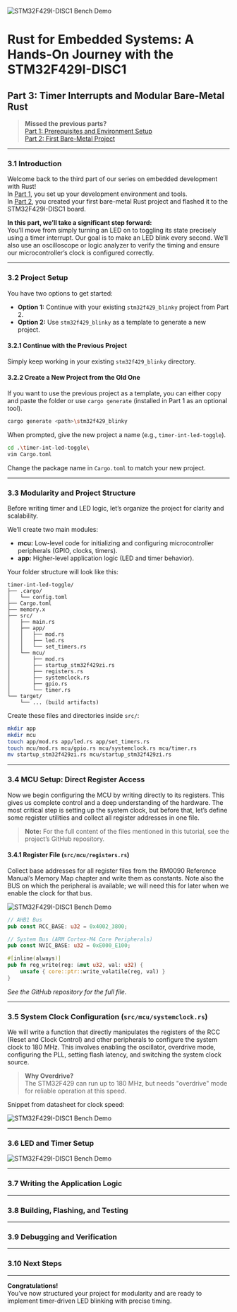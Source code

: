 ![STM32F429I-DISC1 Bench Demo](./images/intro_part3.png)

# Rust for Embedded Systems: A Hands-On Journey with the STM32F429I-DISC1

## Part 3: Timer Interrupts and Modular Bare-Metal Rust

> **Missed the previous parts?**  
> [Part 1: Prerequisites and Environment Setup](./part_01.md)  
> [Part 2: First Bare-Metal Project](./part_02.md)

---

### 3.1 Introduction

Welcome back to the third part of our series on embedded development with Rust!  
In [Part 1](./part_01.md), you set up your development environment and tools.  
In [Part 2](./part_02.md), you created your first bare-metal Rust project and flashed it to the STM32F429I-DISC1 board.

**In this part, we’ll take a significant step forward:**  
You’ll move from simply turning an LED on to toggling its state precisely using a timer interrupt. Our goal is to make an LED blink every second. We’ll also use an oscilloscope or logic analyzer to verify the timing and ensure our microcontroller’s clock is configured correctly.

---

### 3.2 Project Setup

You have two options to get started:
- **Option 1:** Continue with your existing `stm32f429_blinky` project from Part 2.
- **Option 2:** Use `stm32f429_blinky` as a template to generate a new project.

#### 3.2.1 Continue with the Previous Project

Simply keep working in your existing `stm32f429_blinky` directory.

#### 3.2.2 Create a New Project from the Old One

If you want to use the previous project as a template, you can either copy and paste the folder or use `cargo generate` (installed in Part 1 as an optional tool).

```bash
cargo generate <path>\stm32f429_blinky
```
When prompted, give the new project a name (e.g., `timer-int-led-toggle`).

```bash
cd .\timer-int-led-toggle\
vim Cargo.toml
```
Change the package name in `Cargo.toml` to match your new project.

---

### 3.3 Modularity and Project Structure

Before writing timer and LED logic, let’s organize the project for clarity and scalability.

We’ll create two main modules:
- **mcu:** Low-level code for initializing and configuring microcontroller peripherals (GPIO, clocks, timers).
- **app:** Higher-level application logic (LED and timer behavior).

Your folder structure will look like this:

```
timer-int-led-toggle/
├── .cargo/
│   └── config.toml
├── Cargo.toml
├── memory.x
├── src/
│   ├── main.rs
│   ├── app/
│   │   ├── mod.rs
│   │   ├── led.rs
│   │   └── set_timers.rs
│   └── mcu/
│       ├── mod.rs
│       ├── startup_stm32f429zi.rs
│       ├── registers.rs
│       ├── systemclock.rs
│       ├── gpio.rs
│       └── timer.rs
└── target/
    └── ... (build artifacts)
```

Create these files and directories inside `src/`:

```bash
mkdir app
mkdir mcu
touch app/mod.rs app/led.rs app/set_timers.rs
touch mcu/mod.rs mcu/gpio.rs mcu/systemclock.rs mcu/timer.rs
mv startup_stm32f429zi.rs mcu/startup_stm32f429zi.rs
```

---

### 3.4 MCU Setup: Direct Register Access

Now we begin configuring the MCU by writing directly to its registers. This gives us complete control and a deep understanding of the hardware. The most critical step is setting up the system clock, but before that, let’s define some register utilities and collect all register addresses in one file.

> **Note:** For the full content of the files mentioned in this tutorial, see the project’s GitHub repository.

#### 3.4.1 Register File (`src/mcu/registers.rs`)

Collect base addresses for all register files from the RM0090 Reference Manual’s Memory Map chapter and write them as constants. Note also the BUS on which the peripheral is available; we will need this for later when we enable the clock for that bus.

![STM32F429I-DISC1 Bench Demo](./images/reg_RCC.png)

```rust
// AHB1 Bus
pub const RCC_BASE: u32 = 0x4002_3800;

// System Bus (ARM Cortex-M4 Core Peripherals)
pub const NVIC_BASE: u32 = 0xE000_E100;

#[inline(always)]
pub fn reg_write(reg: &mut u32, val: u32) {
    unsafe { core::ptr::write_volatile(reg, val) }
}
```

*See the GitHub repository for the full file.*

---

### 3.5 System Clock Configuration (`src/mcu/systemclock.rs`)

We will write a function that directly manipulates the registers of the RCC (Reset and Clock Control) and other peripherals to configure the system clock to 180 MHz. This involves enabling the oscillator, overdrive mode, configuring the PLL, setting flash latency, and switching the system clock source.

> **Why Overdrive?**  
> The STM32F429 can run up to 180 MHz, but needs "overdrive" mode for reliable operation at this speed.

Snippet from datasheet for clock speed:

![STM32F429I-DISC1 Bench Demo](./images/datasheet_snippet.png)

---

### 3.6 LED and Timer Setup

<!-- TODO: Add detailed steps for configuring GPIO for LED, setting up the timer, and writing the interrupt handler. -->

![STM32F429I-DISC1 Bench Demo](./images/led_pcb.png)

---

### 3.7 Writing the Application Logic

<!-- TODO: Add code and explanation for toggling the LED in the timer interrupt, and how to verify timing with an oscilloscope or logic analyzer. -->

---

### 3.8 Building, Flashing, and Testing

<!-- TODO: Add instructions for building, flashing, and verifying the project, including troubleshooting tips. -->

---

### 3.9 Debugging and Verification

<!-- TODO: Add debugging steps, using GDB or probe-rs, and how to check the timer/LED signal. -->

---

### 3.10 Next Steps

<!-- TODO: Suggest further experiments, such as using multiple timers, PWM, or external interrupts. -->

---

**Congratulations!**  
You’ve now structured your project for modularity and are ready to implement timer-driven LED blinking with precise timing.

